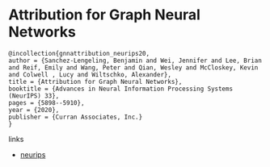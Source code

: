 # Attribution for Graph Neural Networks

```
@incollection{gnnattribution_neurips20,
author = {Sanchez-Lengeling, Benjamin and Wei, Jennifer and Lee, Brian and Reif, Emily and Wang, Peter and Qian, Wesley and McCloskey, Kevin and Colwell , Lucy and Wiltschko, Alexander},
title = {Attribution for Graph Neural Networks},
booktitle = {Advances in Neural Information Processing Systems (NeurIPS) 33},
pages = {5898--5910},
year = {2020},
publisher = {Curran Associates, Inc.}
}
```

links
- [neurips](https://papers.nips.cc//paper/2020/hash/417fbbf2e9d5a28a855a11894b2e795a-Abstract.html)
